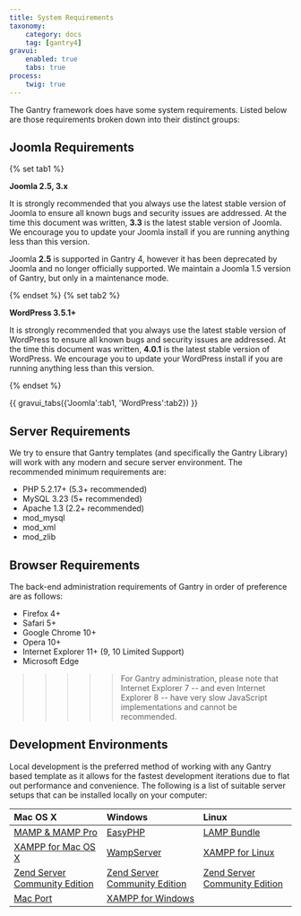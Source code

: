 ```yaml
---
title: System Requirements
taxonomy:
    category: docs
    tag: [gantry4]
gravui:
    enabled: true
    tabs: true
process:
    twig: true
---
```


The Gantry framework does have some system requirements. Listed below are those requirements broken down into their distinct groups:

Joomla Requirements
-------------------

{% set tab1 %}

**Joomla 2.5, 3.x**

It is strongly recommended that you always use the latest stable version of Joomla to ensure all known bugs and security issues are addressed. At the time this document was written, **3.3** is the latest stable version of Joomla. We encourage you to update your Joomla install if you are running anything less than this version.

Joomla **2.5** is supported in Gantry 4, however it has been deprecated by Joomla and no longer officially supported. We maintain a Joomla 1.5 version of Gantry, but only in a maintenance mode.

{% endset %}
{% set tab2 %}

**WordPress 3.5.1+**

It is strongly recommended that you always use the latest stable version of WordPress to ensure all known bugs and security issues are addressed. At the time this document was written, **4.0.1** is the latest stable version of WordPress. We encourage you to update your WordPress install if you are running anything less than this version.

{% endset %}

{{ gravui_tabs({'Joomla':tab1, 'WordPress':tab2}) }}


Server Requirements
-------------------

We try to ensure that Gantry templates (and specifically the Gantry Library) will work with any modern and secure server environment. The recommended minimum requirements are:

* PHP 5.2.17+ (5.3+ recommended)
* MySQL 3.23 (5+ recommended)
* Apache 1.3 (2.2+ recommended)
* mod_mysql
* mod_xml
* mod_zlib


Browser Requirements
--------------------

The back-end administration requirements of Gantry in order of preference are as follows:

* Firefox 4+
* Safari 5+
* Google Chrome 10+
* Opera 10+
* Internet Explorer 11+ (9, 10 Limited Support)
* Microsoft Edge

>>>>> For Gantry administration, please note that Internet Explorer 7 -- and even Internet Explorer 8 -- have very slow JavaScript implementations and cannot be recommended.

Development Environments
------------------------
Local development is the preferred method of working with any Gantry based template as it allows for the fastest development iterations due to flat out performance and convenience. The following is a list of suitable server setups that can be installed locally on your computer:


|                Mac OS X               |                Windows                |                 Linux                 |
| :------------------------------------ | :------------------------------------ | :------------------------------------ |
| [MAMP & MAMP Pro][mamp]               | [EasyPHP][easyphp]                    | [LAMP Bundle][lamp]                   |
| [XAMPP for Mac OS X][xampm]           | [WampServer][wamp]                    | [XAMPP for Linux][xampl]              |
| [Zend Server Community Edition][zend] | [Zend Server Community Edition][zend] | [Zend Server Community Edition][zend] |
| [Mac Port][macport]                   | [XAMPP for Windows][xampw]            |                                       |



[mamp]: http://www.mamp.info/
[xampm]: http://www.apachefriends.org/en/xampp-macosx.html
[xampw]: http://www.apachefriends.org/en/xampp-windows.html
[xampl]: http://www.apachefriends.org/en/xampp-linux.html
[zend]: http://www.zend.com/en/products/server-ce/
[macport]: http://www.techiecorner.com/174/how-to-install-apache-php-mysql-with-macport-in-mac-os-x/
[easyphp]: http://www.easyphp.org/
[lamp]: http://en.wikipedia.org/wiki/LAMP_(software_bundle)
[wamp]: http://www.wampserver.com/en/
